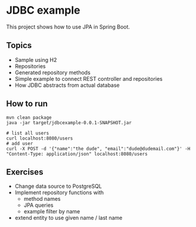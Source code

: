 # JDBC example
This project shows how to use JPA in Spring Boot. 

## Topics
* Sample using H2
* Repositories
* Generated repository methods
* Simple example to connect REST controller and repositories
* How JDBC abstracts from actual database

## How to run

    mvn clean package
    java -jar target/jdbcexample-0.0.1-SNAPSHOT.jar 

    # list all users
    curl localhost:8080/users
    # add user
    curl -X POST -d '{"name":"the dude", "email":"dude@dudemail.com"}' -H "Content-Type: application/json" localhost:8080/users

## Exercises
* Change data source to PostgreSQL
* Implement repository functions with
    * method names
    * JPA queries
    * example filter by name
* extend entity to use given name / last name